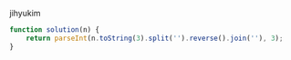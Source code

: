 jihyukim
```js
function solution(n) {
    return parseInt(n.toString(3).split('').reverse().join(''), 3);
}
```
